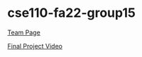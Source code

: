 # cse110-fa22-group15
[Team Page](admin/team.md)

[Final Project Video](https://youtu.be/xklgZLyFadc)
